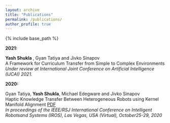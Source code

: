 ```yaml
---
layout: archive
title: "Publications"
permalink: /publications/
author_profile: true
---
```

{% include base_path %}

<b> 2021: </b>


<b> Yash Shukla </b>, Gyan Tatiya and Jivko Sinapov <br>
A Framework for Curriculum Transfer from Simple to Complex Environments<br>
<i> Under review at International Joint Conference on Artificial Intelligence (IJCAI) 2021. </i>


<b> 2020: </b>


Gyan Tatiya, <b>Yash Shukla</b>, Michael Edegware and Jivko Sinapov <br>
Haptic Knowledge Transfer Between Heterogeneous Robots using Kernel Manifold Alignment [PDF](http://shukla-yash.github.io/files/IROS_2020.pdf)<br>
<i>In proceedings of the IEEE/RSJ International Conference on Intelligent Robotsand Systems (IROS), Las Vegas, USA (Virtual), October25-29, 2020
</i>
